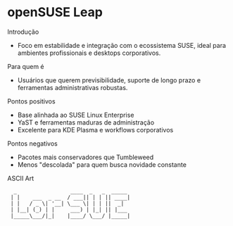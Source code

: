 # openSUSE Leap

Introdução
- Foco em estabilidade e integração com o ecossistema SUSE, ideal para ambientes profissionais e desktops corporativos.

Para quem é
- Usuários que querem previsibilidade, suporte de longo prazo e ferramentas administrativas robustas.

Pontos positivos
- Base alinhada ao SUSE Linux Enterprise
- YaST e ferramentas maduras de administração
- Excelente para KDE Plasma e workflows corporativos

Pontos negativos
- Pacotes mais conservadores que Tumbleweed
- Menos "descolada" para quem busca novidade constante

ASCII Art
```
  _                 ____  _   _  _____ 
 | |    ___  _ __  / ___|| | | || ____|
 | |   / _ \| '__| \___ \| | | ||  _|  
 | |__| (_) | |     ___) | |_| || |___ 
 |_____\___/|_|    |____/ \___/ |_____|
```

<!-- Screenshot da tela principal (KDE/GNOME no Leap):
	Coloque aqui um print do desktop com YaST aberto.
	Exemplo: ./screenshot-leap.png -->
